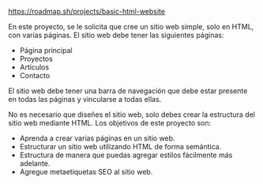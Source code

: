 https://roadmap.sh/projects/basic-html-website

En este proyecto, se le solicita que cree un sitio web simple, solo en HTML, con varias páginas. El sitio web debe tener las siguientes páginas:

- Página principal
- Proyectos
- Artículos
- Contacto

El sitio web debe tener una barra de navegación que debe estar presente en todas las páginas y vincularse a todas ellas.

No es necesario que diseñes el sitio web, solo debes crear la estructura del sitio web mediante HTML. Los objetivos de este proyecto son:

- Aprenda a crear varias páginas en un sitio web.
- Estructurar un sitio web utilizando HTML de forma semántica.
- Estructura de manera que puedas agregar estilos fácilmente más adelante.
- Agregue metaetiquetas SEO al sitio web.